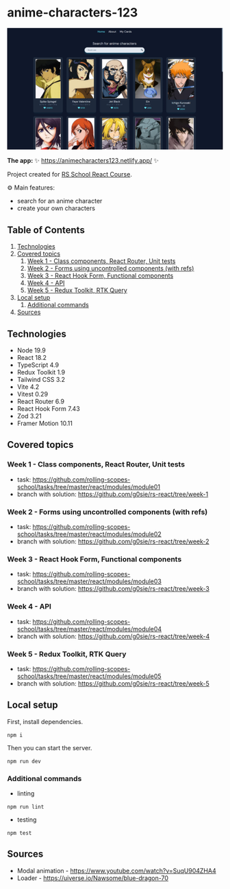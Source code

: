 # anime-characters-123

![Screenshot of the app](./screenshot.png)

**The app:** ✨ https://animecharacters123.netlify.app/ ✨

Project created for [RS School React Course](https://rs.school/react/).

⚙️ Main features:

- search for an anime character
- create your own characters

## Table of Contents

1. [Technologies](#technologies)
2. [Covered topics](#covered-topics)
   1. [Week 1 - Class components, React Router, Unit tests](#week-1---class-components-react-router-unit-tests)
   1. [Week 2 - Forms using uncontrolled components (with refs)](#week-2---forms-using-uncontrolled-components-with-refs)
   1. [Week 3 - React Hook Form, Functional components](#week-3---react-hook-form-functional-components)
   1. [Week 4 - API](#week-4---api)
   1. [Week 5 - Redux Toolkit, RTK Query](#week-5---redux-toolkit-rtk-query)
3. [Local setup](#local-setup)
   1. [Additional commands](#additional-commands)
4. [Sources](#sources)

## Technologies

- Node 19.9
- React 18.2
- TypeScript 4.9
- Redux Toolkit 1.9
- Tailwind CSS 3.2
- Vite 4.2
- Vitest 0.29
- React Router 6.9
- React Hook Form 7.43
- Zod 3.21
- Framer Motion 10.11

## Covered topics

### Week 1 - Class components, React Router, Unit tests

- task: https://github.com/rolling-scopes-school/tasks/tree/master/react/modules/module01
- branch with solution: https://github.com/g0sie/rs-react/tree/week-1

### Week 2 - Forms using uncontrolled components (with refs)

- task: https://github.com/rolling-scopes-school/tasks/tree/master/react/modules/module02
- branch with solution: https://github.com/g0sie/rs-react/tree/week-2

### Week 3 - React Hook Form, Functional components

- task: https://github.com/rolling-scopes-school/tasks/tree/master/react/modules/module03
- branch with solution: https://github.com/g0sie/rs-react/tree/week-3

### Week 4 - API

- task: https://github.com/rolling-scopes-school/tasks/tree/master/react/modules/module04
- branch with solution: https://github.com/g0sie/rs-react/tree/week-4

### Week 5 - Redux Toolkit, RTK Query

- task: https://github.com/rolling-scopes-school/tasks/tree/master/react/modules/module05
- branch with solution: https://github.com/g0sie/rs-react/tree/week-5

## Local setup

First, install dependencies.

```
npm i
```

Then you can start the server.

```
npm run dev
```

### Additional commands

- linting

```
npm run lint
```

- testing

```
npm test
```

## Sources

- Modal animation - https://www.youtube.com/watch?v=SuqU904ZHA4
- Loader - https://uiverse.io/Nawsome/blue-dragon-70
